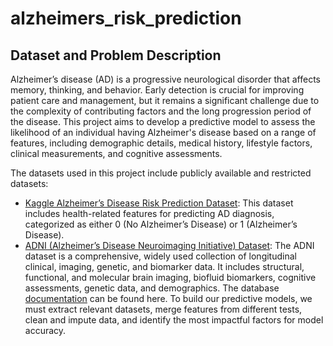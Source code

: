 # alzheimers_risk_prediction

## Dataset and Problem Description

Alzheimer’s disease (AD) is a progressive neurological disorder that affects memory, thinking, and behavior. Early detection is crucial for improving patient care and management, but it remains a significant challenge due to the complexity of contributing factors and the long progression period of the disease. This project aims to develop a predictive model to assess the likelihood of an individual having Alzheimer's disease based on a range of features, including demographic details, medical history, lifestyle factors, clinical measurements, and cognitive assessments.

The datasets used in this project include publicly available and restricted datasets:

- [Kaggle Alzheimer’s Disease Risk Prediction Dataset](https://www.kaggle.com/competitions/alzheimers-disease-risk-prediction-eu-business/data): This dataset includes health-related features for predicting AD diagnosis, categorized as either 0 (No Alzheimer’s Disease) or 1 (Alzheimer’s Disease).
- [ADNI (Alzheimer’s Disease Neuroimaging Initiative) Dataset](https://adni.loni.usc.edu/data-samples/adni-data/#AccessData): The ADNI dataset is a comprehensive, widely used collection of longitudinal clinical, imaging, genetic, and biomarker data. It includes structural, functional, and molecular brain imaging, biofluid biomarkers, cognitive assessments, genetic data, and demographics. The database [documentation](https://adni.loni.usc.edu/help-faqs/adni-documentation/) can be found here. To build our predictive models, we must extract relevant datasets, merge features from different tests, clean and impute data, and identify the most impactful factors for model accuracy.


